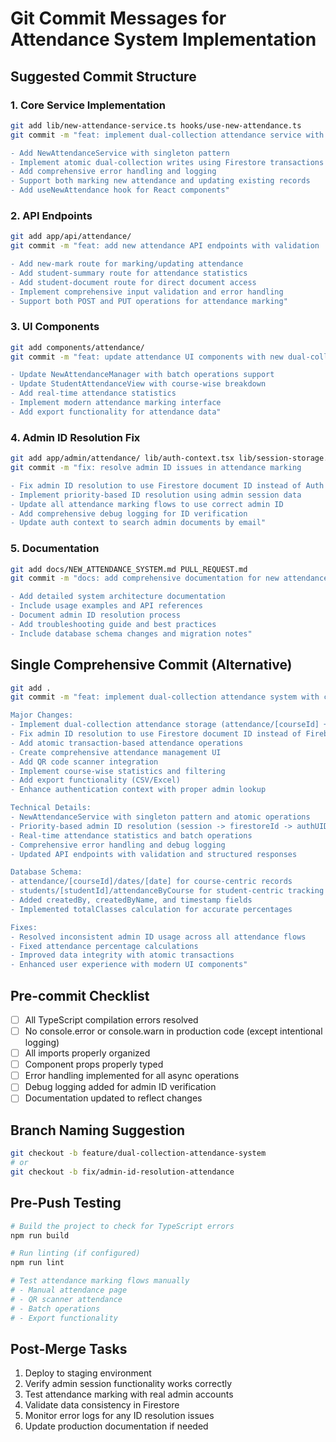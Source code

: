 # Git Commit Messages for Attendance System Implementation

## Suggested Commit Structure

### 1. Core Service Implementation
```bash
git add lib/new-attendance-service.ts hooks/use-new-attendance.ts
git commit -m "feat: implement dual-collection attendance service with atomic transactions

- Add NewAttendanceService with singleton pattern
- Implement atomic dual-collection writes using Firestore transactions
- Add comprehensive error handling and logging
- Support both marking new attendance and updating existing records
- Add useNewAttendance hook for React components"
```

### 2. API Endpoints
```bash
git add app/api/attendance/
git commit -m "feat: add new attendance API endpoints with validation

- Add new-mark route for marking/updating attendance
- Add student-summary route for attendance statistics
- Add student-document route for direct document access
- Implement comprehensive input validation and error handling
- Support both POST and PUT operations for attendance marking"
```

### 3. UI Components
```bash
git add components/attendance/
git commit -m "feat: update attendance UI components with new dual-collection system

- Update NewAttendanceManager with batch operations support
- Update StudentAttendanceView with course-wise breakdown
- Add real-time attendance statistics
- Implement modern attendance marking interface
- Add export functionality for attendance data"
```

### 4. Admin ID Resolution Fix
```bash
git add app/admin/attendance/ lib/auth-context.tsx lib/session-storage.ts
git commit -m "fix: resolve admin ID issues in attendance marking

- Fix admin ID resolution to use Firestore document ID instead of Auth UID
- Implement priority-based ID resolution using admin session data
- Update all attendance marking flows to use correct admin ID
- Add comprehensive debug logging for ID verification
- Update auth context to search admin documents by email"
```

### 5. Documentation
```bash
git add docs/NEW_ATTENDANCE_SYSTEM.md PULL_REQUEST.md
git commit -m "docs: add comprehensive documentation for new attendance system

- Add detailed system architecture documentation
- Include usage examples and API references
- Document admin ID resolution process
- Add troubleshooting guide and best practices
- Include database schema changes and migration notes"
```

## Single Comprehensive Commit (Alternative)
```bash
git add .
git commit -m "feat: implement dual-collection attendance system with correct admin ID resolution

Major Changes:
- Implement dual-collection attendance storage (attendance/[courseId] + students/[studentId])
- Fix admin ID resolution to use Firestore document ID instead of Firebase Auth UID
- Add atomic transaction-based attendance operations
- Create comprehensive attendance management UI
- Add QR code scanner integration
- Implement course-wise statistics and filtering
- Add export functionality (CSV/Excel)
- Enhance authentication context with proper admin lookup

Technical Details:
- NewAttendanceService with singleton pattern and atomic operations
- Priority-based admin ID resolution (session -> firestoreId -> authUID -> fallback)
- Real-time attendance statistics and batch operations
- Comprehensive error handling and debug logging
- Updated API endpoints with validation and structured responses

Database Schema:
- attendance/[courseId]/dates/[date] for course-centric records
- students/[studentId]/attendanceByCourse for student-centric tracking
- Added createdBy, createdByName, and timestamp fields
- Implemented totalClasses calculation for accurate percentages

Fixes:
- Resolved inconsistent admin ID usage across all attendance flows
- Fixed attendance percentage calculations
- Improved data integrity with atomic transactions
- Enhanced user experience with modern UI components"
```

## Pre-commit Checklist
- [ ] All TypeScript compilation errors resolved
- [ ] No console.error or console.warn in production code (except intentional logging)
- [ ] All imports properly organized
- [ ] Component props properly typed
- [ ] Error handling implemented for all async operations
- [ ] Debug logging added for admin ID verification
- [ ] Documentation updated to reflect changes

## Branch Naming Suggestion
```bash
git checkout -b feature/dual-collection-attendance-system
# or
git checkout -b fix/admin-id-resolution-attendance
```

## Pre-Push Testing
```bash
# Build the project to check for TypeScript errors
npm run build

# Run linting (if configured)
npm run lint

# Test attendance marking flows manually
# - Manual attendance page
# - QR scanner attendance
# - Batch operations
# - Export functionality
```

## Post-Merge Tasks
1. Deploy to staging environment
2. Verify admin session functionality works correctly
3. Test attendance marking with real admin accounts
4. Validate data consistency in Firestore
5. Monitor error logs for any ID resolution issues
6. Update production documentation if needed
